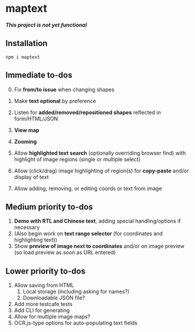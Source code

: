 # maptext

***This project is not yet functional***

## Installation

```
npm i maptext
```

## Immediate to-dos

0. Fix **from/to issue** when changing shapes
0. Make **text optional** by preference

0. Listen for **added/removed/repositioned shapes** reflected in
    form/HTML/JSON
0. **View map**
0. **Zooming**

1. Allow **highlighted text search** (optionally overriding browser
    find) with highlight of image regions (single or multiple select)
2. Allow (click/drag) image highlighting of region(s)
    for **copy-paste** and/or display of text
3. Allow adding, removing, or editing coords or text from image

## Medium priority to-dos

1. **Demo with RTL and Chinese text**, adding special
    handling/options if necessary
2. (Also begin work on **text range selector** (for coordinates and
    highlighting text))
3. Show **preview of image next to coordinates** and/or on image
    preview (so load preview as soon as URL entered)

## Lower priority to-dos

1. Allow saving from HTML
    1. Local storage (including asking for names?)
    2. Downloadable JSON file?
2. Add more testcafe tests
3. Add CLI for generating
4. Allow for multiple image maps?
5. OCR.js-type options for auto-populating text fields
